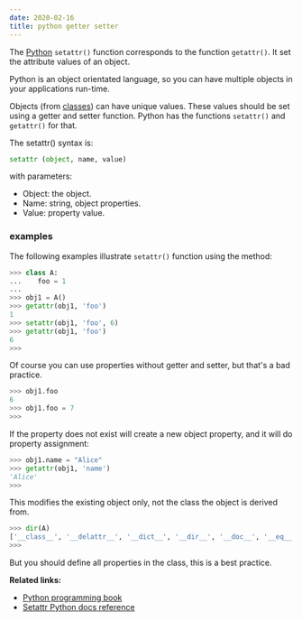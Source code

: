 ```yaml
---
date: 2020-02-16
title: python getter setter
---
```

The [Python](https://python.org) `setattr()` function corresponds to the function `getattr()`. It set the attribute values of an object.

Python is an object orientated language, so you can have multiple objects in your applications run-time. 

Objects (from [classes](https://pythonbasics.org/class/)) can have unique values. These values should be set using a getter and setter function. Python has the functions `setattr()` and `getattr()` for that.

The setattr() syntax is:
```python
setattr (object, name, value)
```
with parameters:

* Object: the object.
* Name: string, object properties.
* Value: property value.

### examples

The following examples illustrate `setattr()` function using the method:

```python
>>> class A:
...    foo = 1
... 
>>> obj1 = A()
>>> getattr(obj1, 'foo')
1
>>> setattr(obj1, 'foo', 6)
>>> getattr(obj1, 'foo')
6
>>> 
```

Of course you can use properties without getter and setter, but that's a bad practice.

```python
>>> obj1.foo
6
>>> obj1.foo = 7
>>> 
```

If the property does not exist will create a new object property, and it will do property assignment:

```python
>>> obj1.name = "Alice"
>>> getattr(obj1, 'name')
'Alice'
>>> 
```

This modifies the existing object only, not the class the object is derived from.

```python
>>> dir(A)
['__class__', '__delattr__', '__dict__', '__dir__', '__doc__', '__eq__', '__format__', '__ge__', '__getattribute__', '__gt__', '__hash__', '__init__', '__init_subclass__', '__le__', '__lt__', '__module__', '__ne__', '__new__', '__reduce__', '__reduce_ex__', '__repr__', '__setattr__', '__sizeof__', '__str__', '__subclasshook__', '__weakref__', 'foo']
>>> 
```

But you should define all properties in the class, this is a best practice.

**Related links:**
* [Python programming book](https://gumroad.com/l/dcsp)
* [Setattr Python docs reference](https://docs.python.org/3.5/library/functions.html#setattr)
